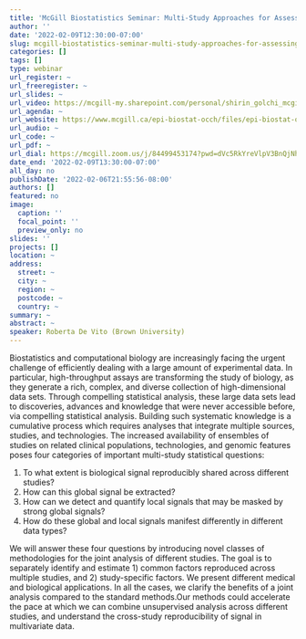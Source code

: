 ```yaml
---
title: 'McGill Biostatistics Seminar: Multi-Study Approaches for Assessing Reproducibility '
author: ''
date: '2022-02-09T12:30:00-07:00'
slug: mcgill-biostatistics-seminar-multi-study-approaches-for-assessing-reproducibility
categories: []
tags: []
type: webinar
url_register: ~
url_freeregister: ~
url_slides: ~
url_video: https://mcgill-my.sharepoint.com/personal/shirin_golchi_mcgill_ca/_layouts/15/onedrive.aspx?id=%2Fpersonal%2Fshirin%5Fgolchi%5Fmcgill%5Fca%2FDocuments%2FBiostat%20seminars%2FWinter2022%2FFeb9%2Emp4&parent=%2Fpersonal%2Fshirin%5Fgolchi%5Fmcgill%5Fca%2FDocuments%2FBiostat%20seminars%2FWinter2022
url_agenda: ~
url_website: https://www.mcgill.ca/epi-biostat-occh/files/epi-biostat-occh/rdevito-announcement-09feb2022.pdf
url_audio: ~
url_code: ~
url_pdf: ~
url_dial: https://mcgill.zoom.us/j/84499453174?pwd=dVc5RkYreVlpV3BnQjNhU244VzJoQT09
date_end: '2022-02-09T13:30:00-07:00'
all_day: no
publishDate: '2022-02-06T21:55:56-08:00'
authors: []
featured: no
image:
  caption: ''
  focal_point: ''
  preview_only: no
slides: ''
projects: []
location: ~
address:
  street: ~
  city: ~
  region: ~
  postcode: ~
  country: ~
summary: ~
abstract: ~
speaker: Roberta De Vito (Brown University)
---
```

<!--more-->
Biostatistics and computational biology are increasingly facing the urgent challenge of efficiently dealing with a large amount of experimental data. In particular, high-throughput assays are transforming the study of biology, as they generate a rich, complex, and diverse collection of high-dimensional data sets. Through compelling statistical analysis, these large data sets lead to discoveries, advances and knowledge that were never accessible before, via compelling statistical analysis. Building such systematic knowledge is a cumulative process which requires analyses that integrate multiple sources, studies, and technologies. The increased availability of ensembles of studies on related clinical populations, technologies, and genomic features poses four categories of important multi-study statistical questions:   
1) To what extent is biological signal reproducibly shared across different studies?   
2) How can this global signal be extracted?   
3) How can we detect and quantify local signals that may be masked by strong 
global signals?   
4) How do these global and local signals manifest differently in different data types?    
  
We will answer these four questions by introducing novel classes of methodologies for the joint analysis of different studies. The goal is to separately identify and estimate 1) common factors reproduced across 
multiple studies, and 2) study-specific factors. We present different medical and biological applications. In all the cases, we clarify the benefits of a joint analysis compared to the standard methods.Our methods could accelerate the pace at which we can combine unsupervised analysis across different studies, and understand the cross-study reproducibility of signal in multivariate data.
